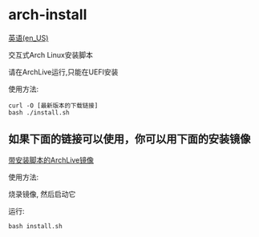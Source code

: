 # arch-install
[英语(en_US)](https://github.com/LGY07/arch-install/blob/main/README.md)

交互式Arch Linux安装脚本

请在ArchLive运行,只能在UEFI安装

使用方法:
```
curl -O [最新版本的下载链接]
bash ./install.sh
```

## 如果下面的链接可以使用，你可以用下面的安装镜像

[带安装脚本的ArchLive镜像]()

使用方法:

烧录镜像, 然后启动它

运行:

```
bash install.sh
```